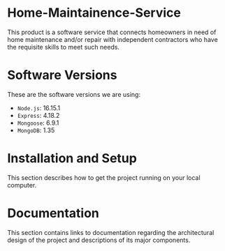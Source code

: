# Home-Maintainence-Service
This product is a software service that connects homeowners in need of home maintenance and/or repair with independent contractors who have the requisite skills to meet such needs. 

# Software Versions
These are the software versions we are using:
- `Node.js`: 16.15.1
- `Express`: 4.18.2
- `Mongoose`: 6.9.1
- `MongoDB`: 1.35

# Installation and Setup
This section describes how to get the project running on your local computer.

# Documentation
This section contains links to documentation regarding the architectural design of the project
and descriptions of its major components.
